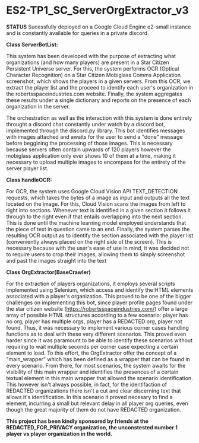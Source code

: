 # ES2-TP1_SC_ServerOrgExtractor_v3
**STATUS**
Sucessfully deployed on a Google Cloud Engine e2-small instance and is constantly available for queries in a private discord.

**Class ServerBotList:**

  This system has been developed with the purpose of extracting what organizations (and how many players) are present in a Star Citizen Persistent Universe  server. For this, the system performs OCR (Optical Character Recognition) on a Star Citizen Mobiglass Comms Application screenshot, which shows the players in a given servers. From this OCR, we extract the player list and the proceed to identify each user's organization in the robertsspaceindustries.com website. Finally, the system    aggregates these results under a single dictionary and reports on the presence of each organization in the server.
  
  The orchestration as well as the interaction with this system is done entirely throught a discord chat constantly under watch by a discord bot, implemented through the discord.py library. This bot identifies messages with images attached and awaits for the user to send a "done" message before beggining the processing of those images. This is necessary because servers often contain upwards of 120 players however the mobiglass application only ever shows 10 of them at a time, making it necessary to upload multiple images to encompass for the entirety of the server player list.

**Class handleOCR:**

  For OCR, the system uses Google Cloud Vision API TEXT_DETECTION requests, which takes the bytes of a image as input and outputs all the text located on   the image. For this, Cloud Vision scans the images from left to right into sections. Whenever text is identified in a given section it follows it through to the right even if that entails overlapping into the next section. This is done until the machine learning model employed understands that the piece of text in question came to an end. Finally, the system parses the resulting OCR output as to identify the section associated with the player list (conveniently always placed on the right side of the screen). This is necessary because with the user's ease of use in mind, it was decided not to require users to crop their images, allowing them to simply screenshot and past the images straight into the text

**Class OrgExtractor(BaseCrawler)**

  For the extraction of players organizations, it employs several scripts implemented using Selenium, which access and identify the HTML elements associated with a player's organization. This proved to be one of the bigger challenges on implementing this bot, since player profile pages found under the star citizen website (https://robertsspaceindustries.com/) offer a large array of possible HTML structures according to a few scenario: player has no org, player has multiple orgs, player has a REDACTED org, player not found. Thus, it was necessary to implement various corner cases handling functions as to deal with these very different scenarios. This proved even harder since it was paramount to be able to identify these scenarios without requiring to wait multiple seconds per corner case expecting a certain element to load. To this effort, the OrgExtractor offer the concept of a "main_wrapper" which has been defined as a wrapper that can be found in every scenario. From there, for most scenarios, the system awaits for the visibility of this main wrapper and identifies the presences of a certain textual element in this main wrapper that allowed the scenario identification. This however isn't always possible, in fact, for the identifaction of REDACTED organizations there isn't a cut and clear discerning text that allows it's identification. In this scenario it proved necesary to find a element, incurring a small but relevant delay in all player org queries, even though the great majority of them do not have REDACTED organization.


**This project has been kindly sponsored by friends at the REDACTED_FOR_PRIVACY organization, the unconstested number 1 player vs player organization in the world.**

